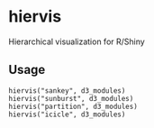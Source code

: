 # hiervis
Hierarchical visualization for R/Shiny

## Usage
```
hiervis("sankey", d3_modules)
hiervis("sunburst", d3_modules)
hiervis("partition", d3_modules)
hiervis("icicle", d3_modules)
```
